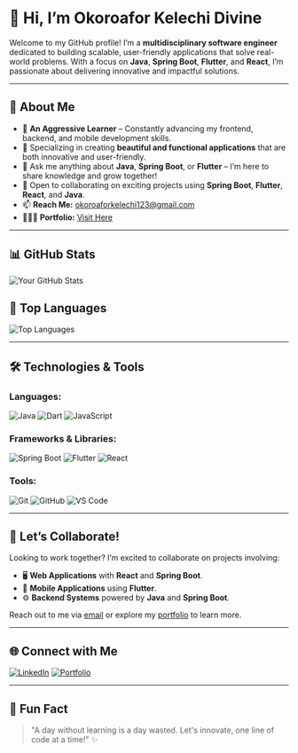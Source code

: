 # 👋 Hi, I’m **Okoroafor Kelechi Divine**

Welcome to my GitHub profile! I’m a **multidisciplinary software engineer** dedicated to building scalable, user-friendly applications that solve real-world problems. With a focus on **Java**, **Spring Boot**, **Flutter**, and **React**, I’m passionate about delivering innovative and impactful solutions.

---

## 🌟 **About Me**
- 👀 **An Aggressive Learner** – Constantly advancing my frontend, backend, and mobile development skills.
- 🤍 Specializing in creating **beautiful and functional applications** that are both innovative and user-friendly.
- 🌱 Ask me anything about **Java**, **Spring Boot**, or **Flutter** – I’m here to share knowledge and grow together!
- 💞️ Open to collaborating on exciting projects using **Spring Boot**, **Flutter**, **React**, and **Java**.
- 📫 **Reach Me:** [okoroaforkelechi123@gmail.com](mailto:okoroaforkelechi123@gmail.com)
- 👨🏻‍💻 **Portfolio:** [Visit Here](https://okoroaforkelechidivine.github.io/portfolio/)

---

## 📊 **GitHub Stats**
![Your GitHub Stats](https://github-readme-stats.vercel.app/api?username=OkoroaforKelechiDivine&show_icons=true&hide=issues&count_private=true&theme=radical)

## 🌟 **Top Languages**
![Top Languages](https://github-readme-stats.vercel.app/api/top-langs/?username=OkoroaforKelechiDivine&layout=compact&theme=radical)

---

## 🛠️ **Technologies & Tools**
### Languages:
![Java](https://img.shields.io/badge/Java-%23ED8B00.svg?style=for-the-badge&logo=java&logoColor=white)
![Dart](https://img.shields.io/badge/Dart-%230175C2.svg?style=for-the-badge&logo=dart&logoColor=white)
![JavaScript](https://img.shields.io/badge/JavaScript-%23F7DF1E.svg?style=for-the-badge&logo=javascript&logoColor=black)

### Frameworks & Libraries:
![Spring Boot](https://img.shields.io/badge/Spring%20Boot-%236DB33F.svg?style=for-the-badge&logo=springboot&logoColor=white)
![Flutter](https://img.shields.io/badge/Flutter-%2302569B.svg?style=for-the-badge&logo=flutter&logoColor=white)
![React](https://img.shields.io/badge/React-%2361DAFB.svg?style=for-the-badge&logo=react&logoColor=black)

### Tools:
![Git](https://img.shields.io/badge/Git-%23F05033.svg?style=for-the-badge&logo=git&logoColor=white)
![GitHub](https://img.shields.io/badge/GitHub-%23181717.svg?style=for-the-badge&logo=github&logoColor=white)
![VS Code](https://img.shields.io/badge/VS%20Code-%23007ACC.svg?style=for-the-badge&logo=visualstudiocode&logoColor=white)

---

## 🎯 **Let’s Collaborate!**
Looking to work together? I’m excited to collaborate on projects involving:
- 🖥 **Web Applications** with **React** and **Spring Boot**.
- 📱 **Mobile Applications** using **Flutter**.
- ⚙️ **Backend Systems** powered by **Java** and **Spring Boot**.

Reach out to me via [email](mailto:okoroaforkelechi123@gmail.com) or explore my [portfolio](https://okoroaforkelechidivine.github.io/portfolio/) to learn more.

---

## 🌐 **Connect with Me**
[![LinkedIn](https://img.shields.io/badge/-LinkedIn-blue?style=for-the-badge&logo=linkedin&logoColor=white)](https://www.linkedin.com/in/okoroafor-kelechi-divine)
[![Portfolio](https://img.shields.io/badge/Portfolio-visit-orange?style=for-the-badge)](https://okoroaforkelechidivine.github.io/portfolio/)

---

## 🚀 **Fun Fact**
> "A day without learning is a day wasted. Let's innovate, one line of code at a time!" ✨

